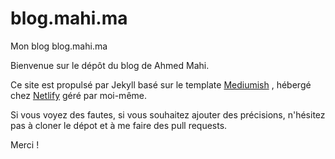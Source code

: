 # blog.mahi.ma
Mon blog  blog.mahi.ma

Bienvenue sur le dépôt du blog de Ahmed Mahi.

Ce site est propulsé par Jekyll basé sur le template [Mediumish](https://github.com/wowthemesnet/mediumish-theme-jekyll) , hébergé chez  [Netlify](https://www.netlify.com/) géré par moi-même. 

Si vous voyez des fautes, si vous souhaitez ajouter des précisions, n'hésitez pas à cloner le dépot et à me faire des pull requests.

Merci !
